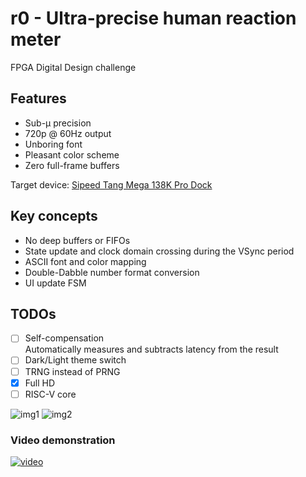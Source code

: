 # r0 - Ultra-precise human reaction meter
FPGA Digital Design challenge

## Features
* Sub-µ precision
* 720p @ 60Hz output
* Unboring font
* Pleasant color scheme
* Zero full-frame buffers

Target device: [Sipeed Tang Mega 138K Pro Dock](https://wiki.sipeed.com/hardware/en/tang/tang-mega-138k/mega-138k-pro.html)

## Key concepts
* No deep buffers or FIFOs
* State update and clock domain crossing during the VSync period
* ASCII font and color mapping
* Double-Dabble number format conversion
* UI update FSM

## TODOs
* [ ] Self-compensation \
 Automatically measures and subtracts latency from the result
* [ ] Dark/Light theme switch
* [ ] TRNG instead of PRNG
* [x] Full HD
* [ ] RISC-V core

![img1](https://i.imgur.com/hQxPF07.jpeg)
![img2](https://i.imgur.com/OwlEGOg.jpeg)

### Video demonstration
[![video](https://img.youtube.com/vi/Y8pYJHHqsCo/0.jpg)](https://www.youtube.com/watch?v=Y8pYJHHqsCo)
